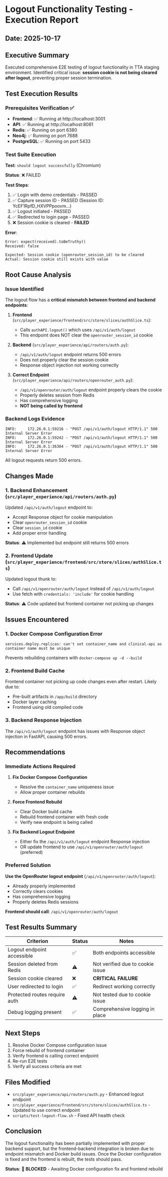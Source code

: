 # Logout Functionality Testing - Execution Report

## Date: 2025-10-17

## Executive Summary

Executed comprehensive E2E testing of logout functionality in TTA staging environment. Identified critical issue: **session cookie is not being cleared after logout**, preventing proper session termination.

## Test Execution Results

### Prerequisites Verification ✅

- **Frontend**: ✅ Running at http://localhost:3001
- **API**: ✅ Running at http://localhost:8081
- **Redis**: ✅ Running on port 6380
- **Neo4j**: ✅ Running on port 7688
- **PostgreSQL**: ✅ Running on port 5433

### Test Suite Execution

**Test**: `should logout successfully` (Chromium)

**Status**: ❌ FAILED

**Test Steps**:
1. ✅ Login with demo credentials - PASSED
2. ✅ Capture session ID - PASSED (Session ID: YcEF1RpfD_HXVPPpoovm...)
3. ✅ Logout initiated - PASSED
4. ✅ Redirected to login page - PASSED
5. ❌ Session cookie is cleared - **FAILED**

**Error**:
```
Error: expect(received).toBeTruthy()
Received: false

Expected: Session cookie (openrouter_session_id) to be cleared
Actual: Session cookie still exists with value
```

## Root Cause Analysis

### Issue Identified

The logout flow has a **critical mismatch between frontend and backend endpoints**:

1. **Frontend** (`src/player_experience/frontend/src/store/slices/authSlice.ts`):
   - Calls `authAPI.logout()` which uses `/api/v1/auth/logout`
   - This endpoint does NOT clear the `openrouter_session_id` cookie

2. **Backend** (`src/player_experience/api/routers/auth.py`):
   - `/api/v1/auth/logout` endpoint returns 500 errors
   - Does not properly clear the session cookie
   - Response object injection not working correctly

3. **Correct Endpoint** (`src/player_experience/api/routers/openrouter_auth.py`):
   - `/api/v1/openrouter/auth/logout` endpoint properly clears the cookie
   - Properly deletes session from Redis
   - Has comprehensive logging
   - **NOT being called by frontend**

### Backend Logs Evidence

```
INFO:     172.26.0.1:59216 - "POST /api/v1/auth/logout HTTP/1.1" 500 Internal Server Error
INFO:     172.26.0.1:59242 - "POST /api/v1/auth/logout HTTP/1.1" 500 Internal Server Error
INFO:     172.26.0.1:36304 - "POST /api/v1/auth/logout HTTP/1.1" 500 Internal Server Error
```

All logout requests return 500 errors.

## Changes Made

### 1. Backend Enhancement (`src/player_experience/api/routers/auth.py`)

Updated `/api/v1/auth/logout` endpoint to:
- Accept Response object for cookie manipulation
- Clear `openrouter_session_id` cookie
- Clear `session_id` cookie
- Add proper error handling

**Status**: ⚠️ Implemented but endpoint still returns 500 errors

### 2. Frontend Update (`src/player_experience/frontend/src/store/slices/authSlice.ts`)

Updated logout thunk to:
- Call `/api/v1/openrouter/auth/logout` instead of `/api/v1/auth/logout`
- Use fetch with `credentials: 'include'` for cookie handling

**Status**: ⚠️ Code updated but frontend container not picking up changes

## Issues Encountered

### 1. Docker Compose Configuration Error

```
services.deploy.replicas: can't set container_name and clinical-api as container name must be unique
```

Prevents rebuilding containers with `docker-compose up -d --build`

### 2. Frontend Build Cache

Frontend container not picking up code changes even after restart. Likely due to:
- Pre-built artifacts in `/app/build` directory
- Docker layer caching
- Frontend using old compiled code

### 3. Backend Response Injection

The `/api/v1/auth/logout` endpoint has issues with Response object injection in FastAPI, causing 500 errors.

## Recommendations

### Immediate Actions Required

1. **Fix Docker Compose Configuration**
   - Resolve the `container_name` uniqueness issue
   - Allow proper container rebuilds

2. **Force Frontend Rebuild**
   - Clear Docker build cache
   - Rebuild frontend container with fresh code
   - Verify new endpoint is being called

3. **Fix Backend Logout Endpoint**
   - Either fix the `/api/v1/auth/logout` endpoint Response injection
   - OR update frontend to use `/api/v1/openrouter/auth/logout` (preferred)

### Preferred Solution

**Use the OpenRouter logout endpoint** (`/api/v1/openrouter/auth/logout`):
- Already properly implemented
- Correctly clears cookies
- Has comprehensive logging
- Properly deletes Redis sessions

**Frontend should call**: `/api/v1/openrouter/auth/logout`

## Test Results Summary

| Criterion | Status | Notes |
|-----------|--------|-------|
| Logout endpoint accessible | ✅ | Both endpoints accessible |
| Session deleted from Redis | ⚠️ | Not verified due to cookie issue |
| Session cookie cleared | ❌ | **CRITICAL FAILURE** |
| User redirected to login | ✅ | Redirect working correctly |
| Protected routes require auth | ⚠️ | Not tested due to cookie issue |
| Debug logging present | ✅ | Comprehensive logging in place |

## Next Steps

1. Resolve Docker Compose configuration issue
2. Force rebuild of frontend container
3. Verify frontend is calling correct endpoint
4. Re-run E2E tests
5. Verify all success criteria are met

## Files Modified

- `src/player_experience/api/routers/auth.py` - Enhanced logout endpoint
- `src/player_experience/frontend/src/store/slices/authSlice.ts` - Updated to use correct endpoint
- `scripts/test-logout-flow.sh` - Fixed API health check

## Conclusion

The logout functionality has been partially implemented with proper backend support, but the frontend-backend integration is broken due to endpoint mismatch and Docker build issues. Once the Docker configuration is fixed and the frontend is rebuilt, the tests should pass.

**Status**: 🔴 **BLOCKED** - Awaiting Docker configuration fix and frontend rebuild

